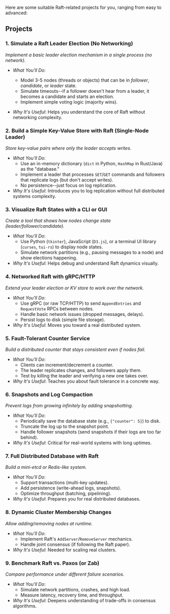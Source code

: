 Here are some suitable Raft-related projects for you, ranging from easy to advanced:

## Projects

### 1. Simulate a Raft Leader Election (No Networking)

*Implement a basic leader election mechanism in a single process (no network).*

- *What You'll Do*:  
  - Model 3-5 nodes (threads or objects) that can be in *follower*, *candidate*, or *leader* state.  
  - Simulate timeouts--if a follower doesn't hear from a leader, it becomes a candidate and starts an election.  
  - Implement simple voting logic (majority wins).  

- *Why It's Useful*: Helps you understand the core of Raft without networking complexity.  


### 2. Build a Simple Key-Value Store with Raft (Single-Node Leader)

*Store key-value pairs where only the leader accepts writes.*

- *What You'll Do*:  
  - Use an in-memory dictionary (`dict` in Python, `HashMap` in Rust/Java) as the "database."  
  - Implement a leader that processes `SET`/`GET` commands and followers that replicate logs (but don't accept writes).  
  - No persistence--just focus on log replication.  
- *Why It's Useful*: Introduces you to log replication without full distributed systems complexity.  


### 3. Visualize Raft States with a CLI or GUI

*Create a tool that shows how nodes change state (leader/follower/candidate).*

- *What You'll Do*:  
  - Use Python (`tkinter`), JavaScript (`D3.js`), or a terminal UI library (`curses`, `tui-rs`) to display node states.  
  - Simulate network partitions (e.g., pausing messages to a node) and show elections happening.  
- *Why It's Useful*: Helps debug and understand Raft dynamics visually.  


### 4. Networked Raft with gRPC/HTTP

*Extend your leader election or KV store to work over the network.*

- *What You'll Do*:  
  - Use gRPC (or raw TCP/HTTP) to send `AppendEntries` and `RequestVote` RPCs between nodes.  
  - Handle basic network issues (dropped messages, delays).  
  - Persist logs to disk (simple file storage).  
- *Why It's Useful*: Moves you toward a real distributed system.  


### 5. Fault-Tolerant Counter Service

*Build a distributed counter that stays consistent even if nodes fail.*

- *What You'll Do*:  
  - Clients can increment/decrement a counter.  
  - The leader replicates changes, and followers apply them.  
  - Test by killing the leader and verifying a new one takes over.  
- *Why It's Useful*: Teaches you about fault tolerance in a concrete way.  


### 6. Snapshots and Log Compaction

*Prevent logs from growing infinitely by adding snapshotting.*

- *What You'll Do*:  
  - Periodically save the database state (e.g., `{"counter": 5}`) to disk.  
  - Truncate the log up to the snapshot point.  
  - Handle follower snapshots (send snapshots if their logs are too far behind).  
- *Why It's Useful*: Critical for real-world systems with long uptimes.  


### 7. Full Distributed Database with Raft

*Build a mini-etcd or Redis-like system.*

- *What You'll Do*:  
  - Support transactions (multi-key updates).  
  - Add persistence (write-ahead logs, snapshots).  
  - Optimize throughput (batching, pipelining).  
- *Why It's Useful*: Prepares you for real distributed databases.  


### 8. Dynamic Cluster Membership Changes

*Allow adding/removing nodes at runtime.*

- *What You'll Do*:  
  - Implement Raft's `AddServer`/`RemoveServer` mechanics.  
  - Handle joint consensus (if following the Raft paper).  
- *Why It's Useful*: Needed for scaling real clusters.  


### 9. Benchmark Raft vs. Paxos (or Zab)

*Compare performance under different failure scenarios.*

- *What You'll Do*:  
  - Simulate network partitions, crashes, and high load.  
  - Measure latency, recovery time, and throughput.  
- *Why It's Useful*: Deepens understanding of trade-offs in consensus algorithms.  

